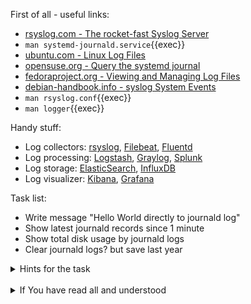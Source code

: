 First of all - useful links:

- [rsyslog.com - The rocket-fast Syslog Server](https://www.rsyslog.com/)
- `man systemd-journald.service`{{exec}}
- [ubuntu.com - Linux Log Files](https://help.ubuntu.com/community/LinuxLogFiles#System_Log)
- [opensuse.org - Query the systemd journal](https://doc.opensuse.org/documentation/leap/reference/html/book-reference/cha-journalctl.html)
- [fedoraproject.org - Viewing and Managing Log Files](https://docs.fedoraproject.org/en-US/fedora/latest/system-administrators-guide/monitoring-and-automation/Viewing_and_Managing_Log_Files/)
- [debian-handbook.info - syslog System Events](https://debian-handbook.info/browse/stable/sect.syslog.html)
- `man rsyslog.conf`{{exec}}
- `man logger`{{exec}}

Handy stuff:

- Log collectors: [rsyslog](https://www.rsyslog.com/), [Filebeat](https://www.elastic.co/beats/filebeat), [Fluentd](https://www.fluentd.org/)
- Log processing: [Logstash](https://www.elastic.co/logstash/), [Graylog](https://www.graylog.org/), [Splunk](https://www.splunk.com/)
- Log storage: [ElasticSearch](https://www.elastic.co/), [InfluxDB](https://www.influxdata.com/)
- Log visualizer: [Kibana](https://www.elastic.co/kibana/), [Grafana](https://grafana.com/)

Task list:
- Write message "Hello World directly to journald log"
- Show latest journald records since 1 minute
- Show total disk usage by journald logs
- Clear journald logs? but save last year

<details><summary>Hints for the task</summary>
<pre>
  $ systemd-cat echo "Hello World!"
  $ journalctl --since "1 minute ago"
  $ journalctl --disk-usage
  $ journalctl --vacuum-time=1years
</pre>
</details>
<br>
<details><summary>If You have read all and understood</summary>
<pre>
`touch IReadAllAndUndnderstood`{{exec}}
</pre>
